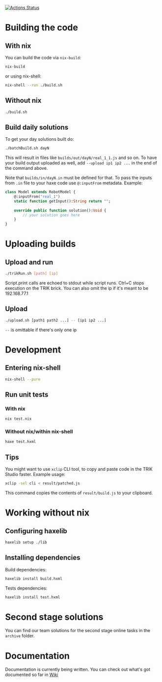 [![Actions Status](https://github.com/run4w4y/nti_irs/workflows/CI/badge.svg)](https://github.com/run4w4y/nti_irs/actions)

# Building the code
## With nix
You can build the code via `nix-build`:
```bash
nix-build
```
or using nix-shell:
```bash
nix-shell --run ./build.sh
```

## Without nix
```bash
./build.sh
```

## Build daily solutions
To get your day solutions built do:
```bash
./batchBuild.sh dayN
```
This will result in files like `builds/out/dayN/real_1_1.js` and so on.
To have your build output uploaded as well, add `--upload ip1 ip2 ...` in the end of the command above.

Note that `builds/in/dayN.in` must be defined for that. To pass the inputs from `.in` file to your haxe code use `@:inputFrom` metadata. Example:
```haxe
class Model extends RobotModel {
    @:inputFrom("real_1")
    static function getInput():String return "";
    
    override public function solution():Void {
        // your solution goes here
    }
}
```

# Uploading builds
## Upload and run
```bash
./trikRun.sh [path] [ip]
```
Script.print calls are echoed to stdout while script runs. Ctrl+C stops execution on the TRIK brick.
You can also omit the ip if it's meant to be 192.168.77.1

## Upload
```bash
./upload.sh [path1 path2 ...] -- [ip1 ip2 ...]
```
`--` is omittable if there's only one ip

# Development
## Entering nix-shell
```bash
nix-shell --pure
```

## Run unit tests
### With nix
```bash
nix test.nix
```
### Without nix/within nix-shell
```bash
haxe test.hxml
```

## Tips
You might want to use `xclip` CLI tool, to copy and paste code in the TRIK Studio faster. Example usage:
```bash
xclip -sel cli < result/patched.js
```
This command copies the contents of `result/build.js` to your clipboard.

# Working without nix
## Configuring haxelib
```bash
haxelib setup ./lib
```

## Installing dependencies
Build dependencies:
```bash
haxelib install build.hxml
```
Tests dependencies:
```bash
haxelib install test.hxml
```

# Second stage solutions
You can find our team solutions for the second stage online tasks in the `archive` folder. 

# Documentation
Documentation is currently being written. You can check out what's got documented so far in [Wiki](https://github.com/run4w4y/nti_irs/wiki)
